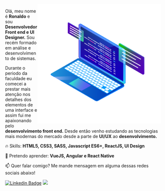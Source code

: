 <img src="https://raw.githubusercontent.com/ronaldo-santana-dev/myportfolio/master/src/assets/images/notebook.png" min-width="400px" max-width="400px" width="400px" align="right" alt="Computador ronaldo-santana-dev">

<p align="left">
  Olá, meu nome é <strong>Ronaldo</strong> e sou <strong>Desenvolvedor Front end e UI Designer.</strong>
  Sou recém formado em análise e desenvolvimento de sistemas.<br/>
</p>
<p align="left">
    Durante o periodo da faculdade eu comecei a prestar mais atenção nos
   detalhes dos elementos de uma interface e assim fui me apaixonando
    pelo <strong>desenvolvimento front end.</strong> Desde então venho estudando as tecnologias 
    mais modernas do mercado desde a parte de <strong>UI/UX</strong> ao <strong>desenvolvimento.</strong>
</p>

<p align="left">
  🔥 Skills: <strong>HTML5, CSS3, SASS, Javascript ES6+, ReactJS, UI Design</strong>
</p>

<p align="left">
   🚀 Pretendo aprender: <strong>VueJS, Angular e React Native</strong>
</p>


<p align="left">
📫  Quer falar comigo? Me mande mensagem em alguma dessas redes sociais abaixo!
</p>


<div align="left">

[![Linkedin Badge](https://img.shields.io/badge/-Ronaldo&nbsp;Santana-blue?style=flat-square&logo=Linkedin&logoColor=white&link=https://www.linkedin.com/in/ronaldo-santana-dev/)](https://www.linkedin.com/in/ronaldo-santana-dev/) <a href="mailto:ronaldosantana483@gmail.com" alt="Gmail"><img src="https://img.shields.io/badge/-ronaldosantana483@gmail.com-e34c41?style=flat-square&labelColor=e34c41&logo=gmail&logoColor=white&link=ronaldosantana483@gmail.com" /></a>
</div>
